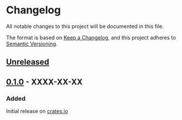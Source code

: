 # Changelog

All notable changes to this project will be documented in this file.

The format is based on [Keep a Changelog](https://keepachangelog.com/en/1.1.0/),
and this project adheres to [Semantic Versioning](https://semver.org/spec/v2.0.0.html).

## [Unreleased]

## [0.1.0] - XXXX-XX-XX

### Added

Initial release on [crates.io]()

[unreleased]: https://github.com/promised-ai/lace/compare/v0.1.0...HEAD
[0.1.0]: https://github.com/promised-ai/lace/releases/tag/v0.1.0

